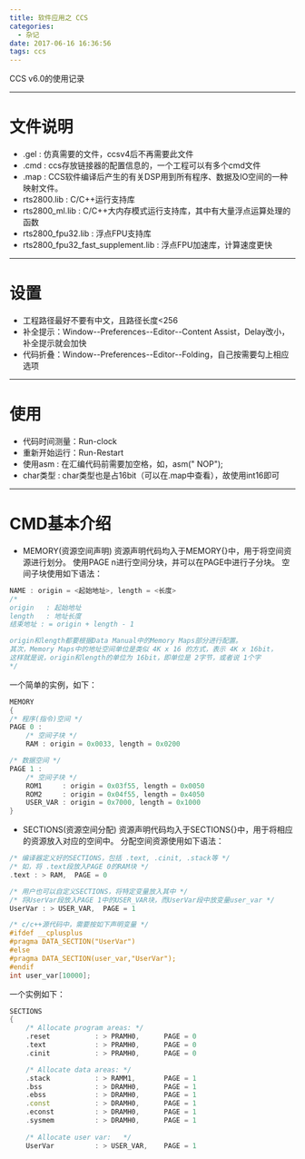 ```yaml
---
title: 软件应用之 CCS
categories:
  - 杂记
date: 2017-06-16 16:36:56
tags: ccs
---
```


CCS v6.0的使用记录

<!-- more -->

---
# 文件说明
 - .gel : 仿真需要的文件，ccsv4后不再需要此文件
 - .cmd : ccs存放链接器的配置信息的，一个工程可以有多个cmd文件
 - .map : CCS软件编译后产生的有关DSP用到所有程序、数据及IO空间的一种映射文件。
 - rts2800.lib : C/C++运行支持库
 - rts2800_ml.lib : C/C++大内存模式运行支持库，其中有大量浮点运算处理的函数
 - rts2800_fpu32.lib : 浮点FPU支持库
 - rts2800_fpu32_fast_supplement.lib : 浮点FPU加速库，计算速度更快


---
# 设置 
 - 工程路径最好不要有中文，且路径长度<256
 - 补全提示：Window--Preferences--Editor--Content Assist，Delay改小，补全提示就会加快
 - 代码折叠：Window--Preferences--Editor--Folding，自己按需要勾上相应选项

---
# 使用
 - 代码时间测量：Run-clock
 - 重新开始运行：Run-Restart
 - 使用asm : 在汇编代码前需要加空格，如，asm(" NOP");
 - char类型 : char类型也是占16bit（可以在.map中查看），故使用int16即可
 
 
---
# CMD基本介绍
 - MEMORY(资源空间声明)
资源声明代码均入于MEMORY{}中，用于将空间资源进行划分。
使用PAGE n进行空间分块，并可以在PAGE中进行子分块。
空间子块使用如下语法：

```cpp
NAME : origin = <起始地址>, length = <长度>
/*
origin   : 起始地址
length   : 地址长度
结束地址 : = origin + length - 1

origin和length都要根据Data Manual中的Memory Maps部分进行配置。
其次，Memory Maps中的地址空间单位是类似 4K x 16 的方式，表示 4K x 16bit，
这样就是说，origin和length的单位为 16bit，即单位是 2字节，或者说 1个字
*/
```

一个简单的实例，如下：

```cpp
MEMORY
{
/* 程序(指令)空间 */
PAGE 0 :
    /* 空间子块 */
    RAM : origin = 0x0033, length = 0x0200

/* 数据空间 */
PAGE 1 :
    /* 空间子块 */
    ROM1     : origin = 0x03f55, length = 0x0050
    ROM2     : origin = 0x04f55, length = 0x4050
    USER_VAR : origin = 0x7000, length = 0x1000
}
```

 - SECTIONS(资源空间分配)
资源声明代码均入于SECTIONS{}中，用于将相应的资源放入对应的空间中。
分配空间资源使用如下语法：

```cpp
/* 编译器定义好的SECTIONS，包括 .text, .cinit, .stack等 */
/* 如，将 .text段放入PAGE 0的RAM块 */
.text : > RAM,  PAGE = 0

/* 用户也可以自定义SECTIONS，将特定变量放入其中 */
/* 将UserVar段放入PAGE 1中的USER_VAR块，而UserVar段中放变量user_var */
UserVar : > USER_VAR,  PAGE = 1

/* c/c++源代码中，需要按如下声明变量 */
#ifdef __cplusplus
#pragma DATA_SECTION("UserVar")
#else
#pragma DATA_SECTION(user_var,"UserVar");
#endif
int user_var[10000];
```

一个实例如下：

```cpp
SECTIONS
{
    /* Allocate program areas: */
    .reset           : > PRAMH0,      PAGE = 0
    .text            : > PRAMH0,      PAGE = 0
    .cinit           : > PRAMH0,      PAGE = 0

    /* Allocate data areas: */
    .stack           : > RAMM1,       PAGE = 1
    .bss             : > DRAMH0,      PAGE = 1
    .ebss            : > DRAMH0,      PAGE = 1
    .const           : > DRAMH0,      PAGE = 1
    .econst          : > DRAMH0,      PAGE = 1      
    .sysmem          : > DRAMH0,      PAGE = 1
   
    /* Allocate user var:   */
    UserVar          : > USER_VAR,    PAGE = 1
```






 
